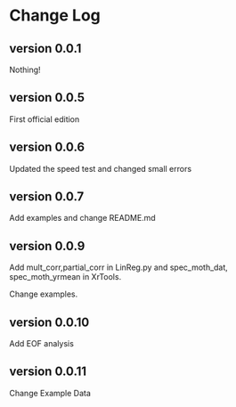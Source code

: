 # Change Log

## version 0.0.1

Nothing!

## version 0.0.5

First official edition

## version 0.0.6

Updated the speed test and changed small errors

## version 0.0.7

Add examples and change README.md

## version 0.0.9

Add mult_corr,partial_corr in LinReg.py and spec_moth_dat, spec_moth_yrmean in XrTools.

Change examples.

## version 0.0.10

Add EOF analysis

## version 0.0.11

Change Example Data


